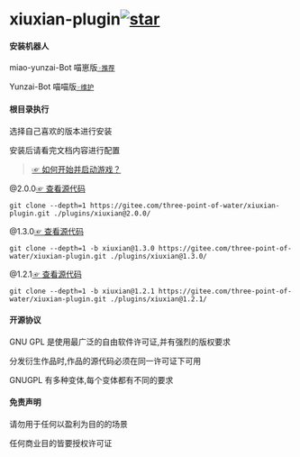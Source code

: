 # xiuxian-plugin<a  href='https://gitee.com/three-point-of-water/xiuxian-plugin/stargazers'><img src='https://gitee.com/three-point-of-water/xiuxian-plugin/badge/star.svg?theme=dark'  alt='star'></img></a>

#### 安装机器人

miao-yunzai-Bot 喵崽版[`☞推荐`](https://gitee.com/yoimiya-kokomi/Miao-Yunzai)

Yunzai-Bot 喵喵版[`☞维护`](https://gitee.com/yoimiya-kokomi/Yunzai-Bot)

#### 根目录执行

选择自己喜欢的版本进行安装

安装后请看完文档内容进行配置

> [☞ 如何开始并启动游戏？](./README_admin.md)

@2.0.0[☞ 查看源代码](https://gitee.com/three-point-of-water/xiuxian-plugin/tree/main)

```
git clone --depth=1 https://gitee.com/three-point-of-water/xiuxian-plugin.git ./plugins/xiuxian@2.0.0/
```

@1.3.0[☞ 查看源代码](https://gitee.com/three-point-of-water/xiuxian-plugin/tree/xiuxian@1.3.0)

```
git clone --depth=1 -b xiuxian@1.3.0 https://gitee.com/three-point-of-water/xiuxian-plugin.git ./plugins/xiuxian@1.3.0/
```

@1.2.1[☞ 查看源代码](https://gitee.com/three-point-of-water/xiuxian-plugin/tree/xiuxian@1.2.1)

```
git clone --depth=1 -b xiuxian@1.2.1 https://gitee.com/three-point-of-water/xiuxian-plugin.git ./plugins/xiuxian@1.2.1/
```

#### 开源协议

GNU GPL 是使用最广泛的自由软件许可证,并有强烈的版权要求

分发衍生作品时,作品的源代码必须在同一许可证下可用

GNUGPL 有多种变体,每个变体都有不同的要求

#### 免责声明

请勿用于任何以盈利为目的的场景

任何商业目的皆要授权许可证
